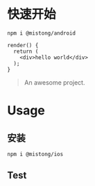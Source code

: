 # 快速开始

```
npm i @mistong/android

render() {
  return (
    <div>hello world</div>
  );
}
```

> An awesome project.

# Usage

## 安装

```
npm i @mistong/ios
```

## Test
